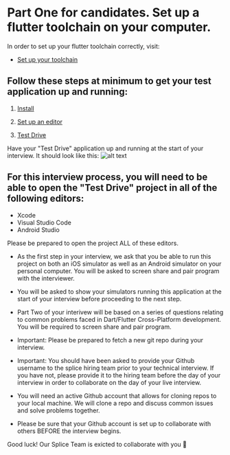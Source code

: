 
# Part One for candidates. Set up a flutter toolchain on your computer. 


In order to set up your flutter toolchain correctly, visit: 
- [Set up your toolchain](https://flutter.dev/docs/get-started/install)

## Follow these steps at minimum to get your test application up and running: 
1. [Install](https://flutter.dev/docs/get-started/install)

2. [Set up an editor](https://flutter.dev/docs/get-started/editor)

3. [Test Drive](https://flutter.dev/docs/get-started/test-drive)

Have your "Test Drive" application up and running at the start of your interview. It should look like this: 
![alt text](https://docs.flutter.dev/assets/images/docs/get-started/ios/starter-app.png)


## For this interview process, you will need to be able to open the "Test Drive" project in all of the following editors: 
- Xcode 
- Visual Studio Code 
- Android Studio


Please be prepared to open the project ALL of these editors.

- As the first step in your interview, we ask that you be able to run this project on both an iOS simulator as well as an Android simulator on your personal computer. You will be asked to screen share and pair program with the interviewer. 

- You will be asked to show your simulators running this application at the start of your interview before proceeding to the next step.


- Part Two of your interivew will be based on a series of questions relating to common problems faced in Dart/Flutter Cross-Platform development. You will be required to screen share and pair program. 

- Important: Please be prepared to fetch a new git repo during your interview. 

- Important: You should have been asked to provide your Github username to the splice hiring team prior to your technical interview. If you have not, please provide it to the hiring team before the day of your interview in order to collaborate on the day of your live interview. 

- You will need an active Github account that allows for cloning repos to your local machine. We will clone a repo and discuss common issues and solve problems together. 

- Please be sure that your Github account is set up to collaborate with others BEFORE the interview begins. 

Good luck! Our Splice Team is exicted to collaborate with you 🙂




